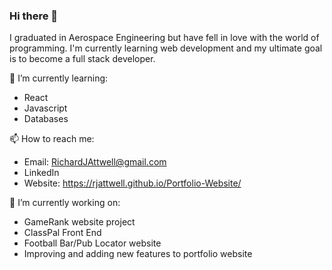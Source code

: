 ### Hi there 👋

I graduated in Aerospace Engineering but have fell in love with the world of programming. I'm currently learning web development and my ultimate goal is to become a full stack developer.

🌱 I’m currently learning:
 - React
 - Javascript
 - Databases

📫 How to reach me:
 - Email: RichardJAttwell@gmail.com
 - LinkedIn
 - Website: https://rjattwell.github.io/Portfolio-Website/
 
🔭 I’m currently working on:
- GameRank website project 
- ClassPal Front End
- Football Bar/Pub Locator website
- Improving and adding new features to portfolio website
 




<!--
**RJAttwell/RJAttwell** is a ✨ _special_ ✨ repository because its `README.md` (this file) appears on your GitHub profile.

Here are some ideas to get you started:

- 🔭 I’m currently working on ...
- 🌱 I’m currently learning ...
- 👯 I’m looking to collaborate on ...
- 🤔 I’m looking for help with ...
- 💬 Ask me about ...
- 📫 How to reach me: ...
- 😄 Pronouns: ...
- ⚡ Fun fact: ...
-->
